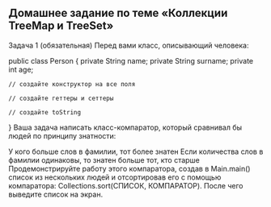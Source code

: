 ## Домашнее задание по теме «Коллекции TreeMap и TreeSet»

Задача 1 (обязательная)
Перед вами класс, описывающий человека:


public class Person {
private String name;
private String surname;
private int age;

    // создайте конструктор на все поля
    
    // создайте геттеры и сеттеры
    
    // создайте toString
}
Ваша задача написать класс-компаратор, который сравнивал бы людей по принципу знатности:

У кого больше слов в фамилии, тот более знатен
Если количества слов в фамилии одинаковы, то знатен больше тот, кто старше
Продемонстрируйте работу этого компаратора, создав в Main.main() список из нескольких людей и отсортировав его с помощью компаратора: Collections.sort(СПИСОК, КОМПАРАТОР). После чего выведите список на экран.